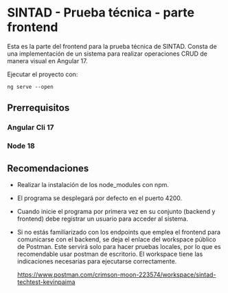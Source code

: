 # SINTAD - Prueba técnica - parte frontend
Esta es la parte del frontend para la prueba técnica de SINTAD.
Consta de una implementación de un sistema para realizar operaciones CRUD de manera visual en Angular 17.

Ejecutar el proyecto con:

    ng serve --open

## Prerrequisitos

### Angular Cli 17

### Node 18 

## Recomendaciones
* Realizar la instalación de los node_modules con npm.

* El programa se desplegará por defecto en el puerto 4200.

* Cuando inicie el programa por primera vez en su conjunto (backend y frontend) debe registrar un usuario para acceder al sistema.

* Si no estás familiarizado con los endpoints que emplea el frontend para comunicarse con el backend, se deja el enlace del workspace público de Postman.
Este servirá solo para hacer pruebas locales, por lo que es recomendable usar postman de escritorio. El workspace tiene las indicaciones necesarias para ejecutarse correctamente.
    
    https://www.postman.com/crimson-moon-223574/workspace/sintad-techtest-kevinpaima

